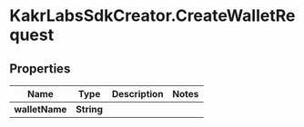 # KakrLabsSdkCreator.CreateWalletRequest

## Properties

Name | Type | Description | Notes
------------ | ------------- | ------------- | -------------
**walletName** | **String** |  | 


